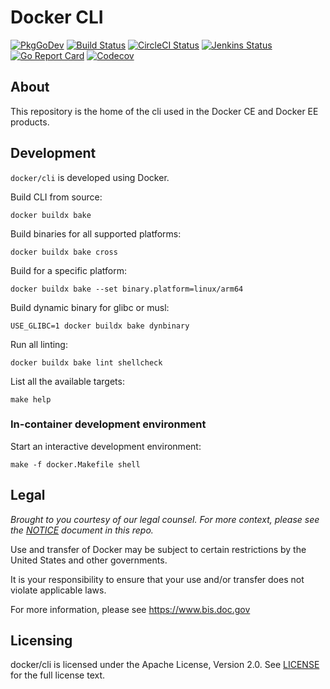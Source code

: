 # Docker CLI

[![PkgGoDev](https://img.shields.io/badge/go.dev-docs-007d9c?logo=go&logoColor=white)](https://pkg.go.dev/github.com/docker/cli)
[![Build Status](https://img.shields.io/github/workflow/status/docker/cli/build?logo=github)](https://github.com/docker/cli/actions?query=workflow%3Abuild)
[![CircleCI Status](https://img.shields.io/circleci/build/github/docker/cli/master?logo=circleci)](https://circleci.com/gh/docker/cli/tree/master)
[![Jenkins Status](https://img.shields.io/jenkins/build?jobUrl=https%3A%2F%2Fci.docker.com%2Fpublic%2Fjob%2Fcli%2Fjob%2Fmaster&logo=jenkins)](https://ci.docker.com/public/job/cli/job/master)
[![Go Report Card](https://goreportcard.com/badge/github.com/docker/cli)](https://goreportcard.com/report/github.com/docker/cli)
[![Codecov](https://codecov.io/gh/docker/cli/branch/master/graph/badge.svg)](https://codecov.io/gh/docker/cli)

## About

This repository is the home of the cli used in the Docker CE and
Docker EE products.

## Development

`docker/cli` is developed using Docker.

Build CLI from source:

```shell
docker buildx bake
```

Build binaries for all supported platforms:

```shell
docker buildx bake cross
```

Build for a specific platform:

```shell
docker buildx bake --set binary.platform=linux/arm64 
```

Build dynamic binary for glibc or musl:

```shell
USE_GLIBC=1 docker buildx bake dynbinary 
```

Run all linting:

```shell
docker buildx bake lint shellcheck
```

List all the available targets:

```shell
make help
```

### In-container development environment

Start an interactive development environment:

```shell
make -f docker.Makefile shell
```

## Legal

*Brought to you courtesy of our legal counsel. For more context,
please see the [NOTICE](https://github.com/docker/cli/blob/master/NOTICE) document in this repo.*

Use and transfer of Docker may be subject to certain restrictions by the
United States and other governments.

It is your responsibility to ensure that your use and/or transfer does not
violate applicable laws.

For more information, please see https://www.bis.doc.gov

## Licensing

docker/cli is licensed under the Apache License, Version 2.0. See
[LICENSE](https://github.com/docker/docker/blob/master/LICENSE) for the full
license text.
